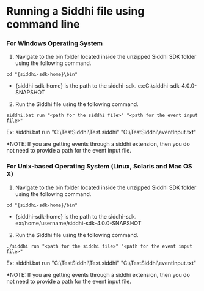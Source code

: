 # Running a Siddhi file using command line

### For Windows Operating System

1) Navigate to the bin folder located inside the unzipped Siddhi SDK folder using the following command.
```
cd "{siddhi-sdk-home}\bin"
```
* {siddhi-sdk-home} is the path to the siddhi-sdk. ex:C:\siddhi-sdk-4.0.0-SNAPSHOT   

2) Run the Siddhi file using the following command.
```
siddhi.bat run "<path for the siddhi file>" "<path for the event input file>"  
```
Ex: siddhi.bat run "C:\TestSiddhi\Test.siddhi" "C:\TestSiddhi\eventInput.txt"  

*NOTE: If you are getting events through a siddhi extension, then you do not need to provide a path for the event input 
file.   

### For Unix-based Operating System (Linux, Solaris and Mac OS X) 

1) Navigate to the bin folder located inside the unzipped Siddhi SDK folder using the following command.
```
cd "{siddhi-sdk-home}/bin"
```
* {siddhi-sdk-home} is the path to the siddhi-sdk. ex:/home/username/siddhi-sdk-4.0.0-SNAPSHOT

2) Run the Siddhi file using the following command.
```
./siddhi run "<path for the siddhi file>" "<path for the event input file>"  
```
Ex: siddhi.bat run "C:\TestSiddhi\Test.siddhi" "C:\TestSiddhi\eventInput.txt"  

*NOTE: If you are getting events through a siddhi extension, then you do not need to provide a path for the event input 
file.
